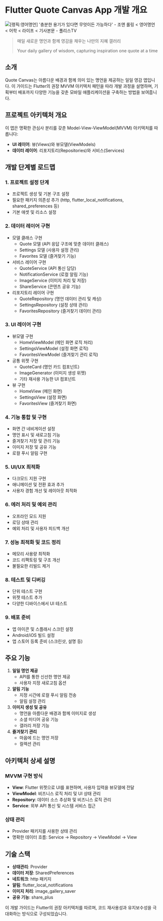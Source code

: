 # Flutter Quote Canvas App 개발 개요

![[랭픽:영어명언] '충분한 용기가 있다면 무엇이든 가능하다' - 조앤 롤링 < 영어명언 < 어학 < 라이프 < 기사본문 - 폴리스TV](/Users/okstring/Documents/image/31821_31836_193.png)

> 매일 새로운 명언과 함께 영감을 채우는 나만의 지혜 갤러리
>
> Your daily gallery of wisdom, capturing inspiration one quote at a time



## 소개

Quote Canvas는 아름다운 배경과 함께 의미 있는 명언을 제공하는 일일 영감 앱입니다. 이 가이드는 Flutter의 권장 MVVM 아키텍처 패턴을 따라 개발 과정을 설명하며, 기획부터 배포까지 다양한 기능을 갖춘 모바일 애플리케이션을 구축하는 방법을 보여줍니다.

## 프로젝트 아키텍처 개요

이 앱은 명확한 관심사 분리를 갖춘 Model-View-ViewModel(MVVM) 아키텍처를 따릅니다:

- **UI 레이어**: 뷰(Views)와 뷰모델(ViewModels)
- **데이터 레이어**: 리포지토리(Repositories)와 서비스(Services)

## 개발 단계별 로드맵

### 1. 프로젝트 설정 단계

- 프로젝트 생성 및 기본 구조 설정
- 필요한 패키지 의존성 추가 (http, flutter_local_notifications, shared_preferences 등)
- 기본 애셋 및 리소스 설정

### 2. 데이터 레이어 구현

- 모델 클래스 구현
  - Quote 모델 (API 응답 구조에 맞춘 데이터 클래스)
  - Settings 모델 (사용자 설정 관리)
  - Favorites 모델 (즐겨찾기 기능)
- 서비스 레이어 구현
  - QuoteService (API 통신 담당)
  - NotificationService (로컬 알림 기능)
  - ImageService (이미지 처리 및 저장)
  - ShareService (콘텐츠 공유 기능)
- 리포지토리 레이어 구현
  - QuoteRepository (명언 데이터 관리 및 캐싱)
  - SettingsRepository (설정 상태 관리)
  - FavoritesRepository (즐겨찾기 데이터 관리)

### 3. UI 레이어 구현

- 뷰모델 구현
  - HomeViewModel (메인 화면 로직 처리)
  - SettingsViewModel (설정 화면 로직)
  - FavoritesViewModel (즐겨찾기 관리 로직)
- 공통 위젯 구현
  - QuoteCard (명언 카드 컴포넌트)
  - ImageGenerator (이미지 생성 위젯)
  - 기타 재사용 가능한 UI 컴포넌트
- 뷰 구현
  - HomeView (메인 화면)
  - SettingsView (설정 화면)
  - FavoritesView (즐겨찾기 화면)

### 4. 기능 통합 및 구현

- 화면 간 네비게이션 설정
- 명언 표시 및 새로고침 기능
- 즐겨찾기 저장 및 관리 기능
- 이미지 저장 및 공유 기능
- 로컬 푸시 알림 구현

### 5. UI/UX 최적화

- 다크모드 지원 구현
- 애니메이션 및 전환 효과 추가
- 사용자 경험 개선 및 레이아웃 최적화

### 6. 에러 처리 및 예외 관리

- 오프라인 모드 지원
- 로딩 상태 관리
- 예외 처리 및 사용자 피드백 개선

### 7. 성능 최적화 및 코드 정리

- 메모리 사용량 최적화
- 코드 리팩토링 및 구조 개선
- 불필요한 리빌드 제거

### 8. 테스트 및 디버깅

- 단위 테스트 구현
- 위젯 테스트 추가
- 다양한 디바이스에서 UI 테스트

### 9. 배포 준비

- 앱 아이콘 및 스플래시 스크린 설정
- Android/iOS 빌드 설정
- 앱 스토어 등록 준비 (스크린샷, 설명 등)

## 주요 기능

1. **일일 명언 제공**
   - API를 통한 신선한 명언 제공
   - 사용자 지정 새로고침 옵션
2. **알림 기능**
   - 지정 시간에 로컬 푸시 알림 전송
   - 알림 설정 관리
3. **이미지 생성 및 공유**
   - 명언을 아름다운 배경과 함께 이미지로 생성
   - 소셜 미디어 공유 기능
   - 갤러리 저장 기능
4. **즐겨찾기 관리**
   - 마음에 드는 명언 저장
   - 컬렉션 관리

## 아키텍처 상세 설명

### MVVM 구현 방식

- **View**: Flutter 위젯으로 UI를 표현하며, 사용자 입력을 뷰모델에 전달
- **ViewModel**: 비즈니스 로직 처리 및 UI 상태 관리
- **Repository**: 데이터 소스 추상화 및 비즈니스 로직 관리
- **Service**: 외부 API 통신 및 시스템 서비스 접근

### 상태 관리

- Provider 패키지를 사용한 상태 관리
- 명확한 데이터 흐름: Service → Repository → ViewModel → View

## 기술 스택

- **상태관리**: Provider
- **데이터 저장**: SharedPreferences
- **네트워크**: http 패키지
- **알림**: flutter_local_notifications
- **이미지 처리**: image_gallery_saver
- **공유 기능**: share_plus

이 개발 가이드는 Flutter의 권장 아키텍처를 따르며, 코드 재사용성과 유지보수성을 극대화하는 방식으로 구성되었습니다.
